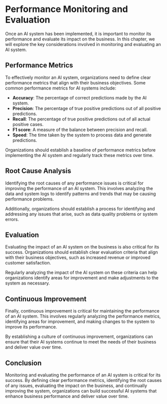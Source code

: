 Performance Monitoring and Evaluation
===========================================================================

Once an AI system has been implemented, it is important to monitor its performance and evaluate its impact on the business. In this chapter, we will explore the key considerations involved in monitoring and evaluating an AI system.

Performance Metrics
-------------------

To effectively monitor an AI system, organizations need to define clear performance metrics that align with their business objectives. Some common performance metrics for AI systems include:

* **Accuracy**: The percentage of correct predictions made by the AI system.
* **Precision**: The percentage of true positive predictions out of all positive predictions.
* **Recall**: The percentage of true positive predictions out of all actual positive cases.
* **F1 score**: A measure of the balance between precision and recall.
* **Speed**: The time taken by the system to process data and generate predictions.

Organizations should establish a baseline of performance metrics before implementing the AI system and regularly track these metrics over time.

Root Cause Analysis
-------------------

Identifying the root causes of any performance issues is critical for improving the performance of an AI system. This involves analyzing the data and system logs to identify patterns and trends that may be causing performance problems.

Additionally, organizations should establish a process for identifying and addressing any issues that arise, such as data quality problems or system errors.

Evaluation
----------

Evaluating the impact of an AI system on the business is also critical for its success. Organizations should establish clear evaluation criteria that align with their business objectives, such as increased revenue or improved customer satisfaction.

Regularly analyzing the impact of the AI system on these criteria can help organizations identify areas for improvement and make adjustments to the system as necessary.

Continuous Improvement
----------------------

Finally, continuous improvement is critical for maintaining the performance of an AI system. This involves regularly analyzing the performance metrics, identifying areas for improvement, and making changes to the system to improve its performance.

By establishing a culture of continuous improvement, organizations can ensure that their AI systems continue to meet the needs of their business and deliver value over time.

Conclusion
----------

Monitoring and evaluating the performance of an AI system is critical for its success. By defining clear performance metrics, identifying the root causes of any issues, evaluating the impact on the business, and continually improving the system, organizations can build successful AI systems that enhance business performance and deliver value over time.
